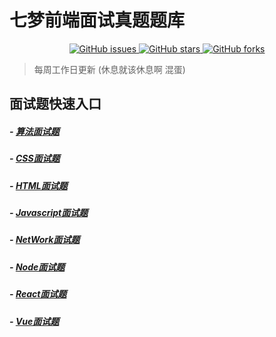 # 七梦前端面试真题题库
<div align="center">
    <a href="https://github.com/DrebeTeam/QM-FE-Interview/issues">
    <img alt="GitHub issues" src="https://img.shields.io/github/issues/DrebeTeam/QM-FE-Interview?label=question&style=social">
    </a>
    <a href="https://github.com/DrebeTeam/QM-FE-Interview/stargazers">
    <img alt="GitHub stars" src="https://img.shields.io/github/stars/DrebeTeam/QM-FE-Interview?style=social">
    </a>
    <a href="https://github.com/DrebeTeam/QM-FE-Interview/network">
    <img alt="GitHub forks" src="https://img.shields.io/github/forks/DrebeTeam/QM-FE-Interview?style=social">
    </a>
</div>


> 每周工作日更新 (休息就该休息啊 混蛋)

## 面试题快速入口
##### - [算法面试题](https://github.com/QMcoder/QM-FE-Interview/tree/main/Algorithm)
##### - [CSS面试题](https://github.com/QMcoder/QM-FE-Interview/tree/main/CSS)
##### - [HTML面试题](https://github.com/QMcoder/QM-FE-Interview/tree/main/HTML)
##### - [Javascript面试题](https://github.com/QMcoder/QM-FE-Interview/tree/main/Javascript)
##### - [NetWork面试题](https://github.com/QMcoder/QM-FE-Interview/tree/main/NetWork)
##### - [Node面试题](https://github.com/QMcoder/QM-FE-Interview/tree/main/Node)
##### - [React面试题](https://github.com/QMcoder/QM-FE-Interview/tree/main/React)
##### - [Vue面试题](https://github.com/QMcoder/QM-FE-Interview/tree/main/Vue)